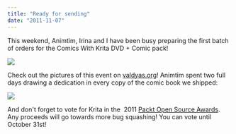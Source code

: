 ```yaml
---
title: "Ready for sending"
date: "2011-11-07"
---
```


This weekend, Animtim, Irina and I have been busy preparing the first batch of orders for the Comics With Krita DVD + Comic pack!

![](/images/posts/2011/comic-cover-pile.png)

Check out the pictures of this event on [valdyas.org](http://www.valdyas.org/fading/index.cgi/kde/krita-jiffy.html)! Animtim spent two full days drawing a dedication in every copy of the comic book we shipped:

![](/images/posts/2011/krita-jiffy-dedication.jpg)

And don't forget to vote for Krita in the  2011 [Packt Open Source Awards](http://www.packtpub.com/open-source-awards-home?utm_source=updated_banner&utm_medium=homepage_banner&utm_campaign=unique_banner). Any proceeds will go towards more bug squashing! You can vote until October 31st!
